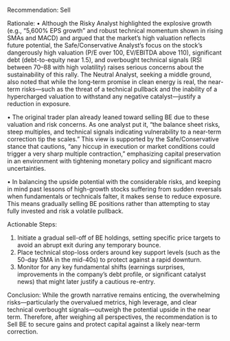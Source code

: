 Recommendation: Sell

Rationale:
• Although the Risky Analyst highlighted the explosive growth (e.g., “5,600% EPS growth” and robust technical momentum shown in rising SMAs and MACD) and argued that the market’s high valuation reflects future potential, the Safe/Conservative Analyst’s focus on the stock’s dangerously high valuation (P/E over 100, EV/EBITDA above 110), significant debt (debt-to-equity near 1.5), and overbought technical signals (RSI between 70–88 with high volatility) raises serious concerns about the sustainability of this rally. The Neutral Analyst, seeking a middle ground, also noted that while the long‐term promise in clean energy is real, the near-term risks—such as the threat of a technical pullback and the inability of a hypercharged valuation to withstand any negative catalyst—justify a reduction in exposure.

• The original trader plan already leaned toward selling BE due to these valuation and risk concerns. As one analyst put it, “the balance sheet risks, steep multiples, and technical signals indicating vulnerability to a near-term correction tip the scales.” This view is supported by the Safe/Conservative stance that cautions, “any hiccup in execution or market conditions could trigger a very sharp multiple contraction,” emphasizing capital preservation in an environment with tightening monetary policy and significant macro uncertainties.

• In balancing the upside potential with the considerable risks, and keeping in mind past lessons of high-growth stocks suffering from sudden reversals when fundamentals or technicals falter, it makes sense to reduce exposure. This means gradually selling BE positions rather than attempting to stay fully invested and risk a volatile pullback.

Actionable Steps:
1. Initiate a gradual sell-off of BE holdings, setting specific price targets to avoid an abrupt exit during any temporary bounce.
2. Place technical stop-loss orders around key support levels (such as the 50-day SMA in the mid-40s) to protect against a rapid downturn.
3. Monitor for any key fundamental shifts (earnings surprises, improvements in the company’s debt profile, or significant catalyst news) that might later justify a cautious re-entry.

Conclusion:
While the growth narrative remains enticing, the overwhelming risks—particularly the overvalued metrics, high leverage, and clear technical overbought signals—outweigh the potential upside in the near term. Therefore, after weighing all perspectives, the recommendation is to Sell BE to secure gains and protect capital against a likely near-term correction.
